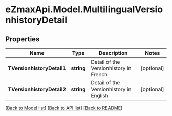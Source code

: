 
# eZmaxApi.Model.MultilingualVersionhistoryDetail

## Properties

Name | Type | Description | Notes
------------ | ------------- | ------------- | -------------
**TVersionhistoryDetail1** | **string** | Detail of the Versionhistory in French | [optional] 
**TVersionhistoryDetail2** | **string** | Detail of the Versionhistory in English | [optional] 

[[Back to Model list]](../README.md#documentation-for-models)
[[Back to API list]](../README.md#documentation-for-api-endpoints)
[[Back to README]](../README.md)


